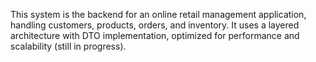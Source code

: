 This system is the backend for an online retail management application, handling customers, products, orders, and inventory. It uses a layered architecture with DTO implementation, optimized for performance and scalability (still in progress).
